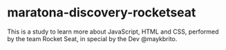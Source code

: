 # maratona-discovery-rocketseat

This is a study to learn more about JavaScript, HTML and CSS, performed by the team Rocket Seat, in special by the Dev @maykbrito.
